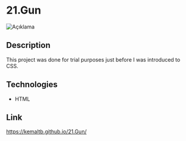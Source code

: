 # 21.Gun

![Açıklama](21_gun.gif)


## Description

This project was done for trial purposes just before I was introduced to CSS.



## Technologies

- HTML
  


## Link

https://kemaltb.github.io/21.Gun/
